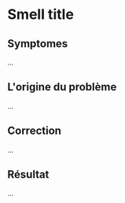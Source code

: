 # Smell title

## Symptomes

...

## L'origine du problème

...

## Correction

...

## Résultat

...
